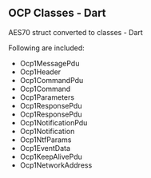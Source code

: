 ## OCP Classes - Dart

AES70 struct converted to classes - Dart

Following are included:

+ Ocp1MessagePdu
+ Ocp1Header
+ Ocp1CommandPdu
+ Ocp1Command
+ Ocp1Parameters
+ Ocp1ResponsePdu
+ Ocp1ResponsePdu
+ Ocp1NotificationPdu
+ Ocp1Notification
+ Ocp1NtfParams
+ Ocp1EventData
+ Ocp1KeepAlivePdu
+ Ocp1NetworkAddress
